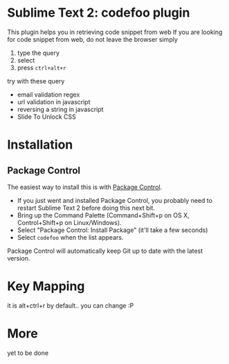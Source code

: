 # Sublime Text 2: codefoo plugin

This plugin helps you in retrieving code snippet from web
If you are looking for code snippet from web, do not leave the browser simply 

 1. type the query
 2. select
 3. press `ctrl+alt+r`

try with these query 
 
 * email validation regex
 * url validation in javascript
 * reversing a string in javascript
 * Slide To Unlock CSS 



# Installation

## Package Control

The easiest way to install this is with [Package Control](http://wbond.net/sublime\_packages/package\_control).

 * If you just went and installed Package Control, you probably need to restart Sublime Text 2 before doing this next bit.
 * Bring up the Command Palette (Command+Shift+p on OS X, Control+Shift+p on Linux/Windows).
 * Select "Package Control: Install Package" (it'll take a few seconds)
 * Select `codefoo` when the list appears.

Package Control will automatically keep Git up to date with the latest version.

# Key Mapping

it is alt+ctrl+r by default.. you can change :P

# More
yet to be done

